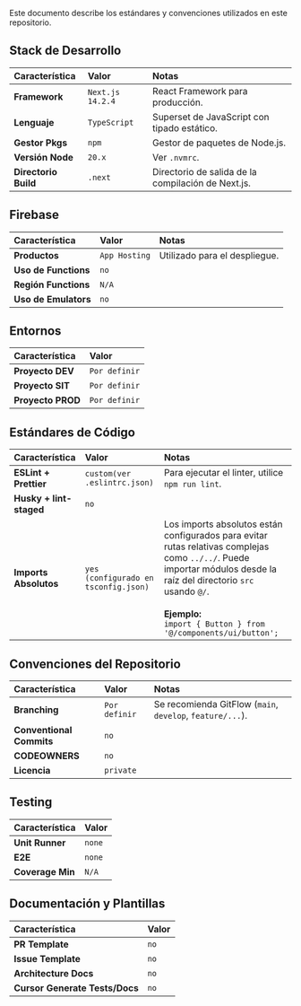 Este documento describe los estándares y convenciones utilizados en este repositorio.

## Stack de Desarrollo

| Característica | Valor                               | Notas                                            |
| :--------------- | :---------------------------------- | :----------------------------------------------- |
| **Framework**    | `Next.js 14.2.4`                    | React Framework para producción.                 |
| **Lenguaje**     | `TypeScript`                        | Superset de JavaScript con tipado estático.      |
| **Gestor Pkgs**  | `npm`                               | Gestor de paquetes de Node.js.                   |
| **Versión Node** | `20.x`                              | Ver `.nvmrc`.                                    |
| **Directorio Build** | `.next`                             | Directorio de salida de la compilación de Next.js. |

## Firebase

| Característica      | Valor            | Notas                               |
| :------------------ | :--------------- | :---------------------------------- |
| **Productos**       | `App Hosting`    | Utilizado para el despliegue.       |
| **Uso de Functions**| `no`             |                                     |
| **Región Functions**| `N/A`            |                                     |
| **Uso de Emulators**| `no`             |                                     |

## Entornos

| Característica    | Valor         |
| :---------------- | :------------ |
| **Proyecto DEV**  | `Por definir` |
| **Proyecto SIT**  | `Por definir` |
| **Proyecto PROD** | `Por definir` |

## Estándares de Código

| Característica         | Valor                                 | Notas                                                                                                                                                             |
| :----------------------- | :------------------------------------ | :---------------------------------------------------------------------------------------------------------------------------------------------------------------- |
| **ESLint + Prettier**  | `custom(ver .eslintrc.json)`          | Para ejecutar el linter, utilice `npm run lint`.                                                                                                                  |
| **Husky + lint-staged**| `no`                                  |                                                                                                                                                                   |
| **Imports Absolutos**  | `yes (configurado en tsconfig.json)` | Los imports absolutos están configurados para evitar rutas relativas complejas como `../../`. Puede importar módulos desde la raíz del directorio `src` usando `@/`. <br/><br/> **Ejemplo:** <br/>`import { Button } from '@/components/ui/button';` |

## Convenciones del Repositorio

| Característica         | Valor         | Notas                                          |
| :----------------------- | :------------ | :--------------------------------------------- |
| **Branching**          | `Por definir` | Se recomienda GitFlow (`main`, `develop`, `feature/...`). |
| **Conventional Commits** | `no`          |                                                |
| **CODEOWNERS**         | `no`          |                                                |
| **Licencia**           | `private`     |                                                |

## Testing

| Característica     | Valor      |
| :----------------- | :--------- |
| **Unit Runner**    | `none`     |
| **E2E**            | `none`     |
| **Coverage Min**   | `N/A`      |

## Documentación y Plantillas

| Característica           | Valor  |
| :----------------------- | :----- |
| **PR Template**          | `no`   |
| **Issue Template**       | `no`   |
| **Architecture Docs**    | `no`   |
| **Cursor Generate Tests/Docs** | `no`   |
